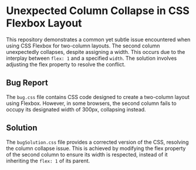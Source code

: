 # Unexpected Column Collapse in CSS Flexbox Layout

This repository demonstrates a common yet subtle issue encountered when using CSS Flexbox for two-column layouts.  The second column unexpectedly collapses, despite assigning a width. This occurs due to the interplay between `flex: 1` and a specified `width`.  The solution involves adjusting the flex property to resolve the conflict.

## Bug Report

The `bug.css` file contains CSS code designed to create a two-column layout using Flexbox. However, in some browsers, the second column fails to occupy its designated width of 300px, collapsing instead.

## Solution

The `bugSolution.css` file provides a corrected version of the CSS, resolving the column collapse issue. This is achieved by modifying the flex property of the second column to ensure its width is respected, instead of it inheriting the `flex: 1` of its parent. 